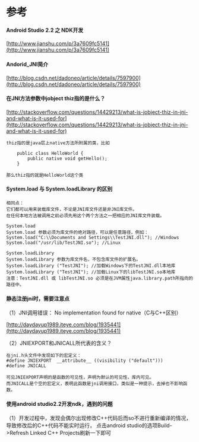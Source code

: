 # 参考 #

#### Android Studio 2.2 之 NDK开发 ####
[http://www.jianshu.com/p/3a7609fc5141](http://www.jianshu.com/p/3a7609fc5141)

####  Andorid_JNI简介 ####
[http://blog.csdn.net/dadoneo/article/details/7597900](http://blog.csdn.net/dadoneo/article/details/7597900)

#### 在JNI方法参数中jobject thiz指的是什么？  ####
[http://stackoverflow.com/questions/14429213/what-is-jobject-thiz-in-jni-and-what-is-it-used-for](http://stackoverflow.com/questions/14429213/what-is-jobject-thiz-in-jni-and-what-is-it-used-for)

	thiz指的是java层上native方法所附属的类，比如
	
		public class HelloWorld {
			public native void getHello();
		}
	
	那么thiz指的就是HelloWorld这个类


#### System.load 与 System.loadLibrary 的区别 ####

	相同点：
	它们都可以用来装载库文件，不论是JNI库文件还是非JNI库文件。
	在任何本地方法被调用之前必须先用这个两个方法之一把相应的JNI库文件装载。
	
	System.load
	System.load 参数必须为库文件的绝对路径，可以是任意路径，例如：
	System.load("C:\\Documents and Settings\\TestJNI.dll"); //Windows
	System.load("/usr/lib/TestJNI.so"); //Linux
	
	System.loadLibrary
	System.loadLibrary 参数为库文件名，不包含库文件的扩展名。
	System.loadLibrary ("TestJNI"); //加载Windows下的TestJNI.dll本地库
	System.loadLibrary ("TestJNI"); //加载Linux下的libTestJNI.so本地库
	注意：TestJNI.dll 或 libTestJNI.so 必须是在JVM属性java.library.path所指向的路径中。


#### 静态注册jni时，需要注意点  #####

（1）JNI调用错误： No implementation found for native（C与C++区别）

[http://daydayup1989.iteye.com/blog/1935441](http://daydayup1989.iteye.com/blog/1935441)


（2）JNIEXPORT和JNICALL所代表的含义？
	
	在jni.h头文件中发现如下的宏定义：
	#define JNIEXPORT  __attribute__ ((visibility ("default")))
	#define JNICALL

	可见JNIEXPORT声明的是函数的可见性，声明为默认的可见性，库内可见。
	而JNICALL是个空的宏定义，表明此函数是jni调用接口，类似是一种提示，去掉也不影响函数。


#### 使用android studio2.2开发ndk，遇到的问题  ####

（1）开发过程中，发现会偶尔出现修改C++代码后而so不进行重新编译的情况，导致修改后的C++代码不能实时运行，
点击android studio的选项Build->Refresh Linked C++ Projects刷新一下即可